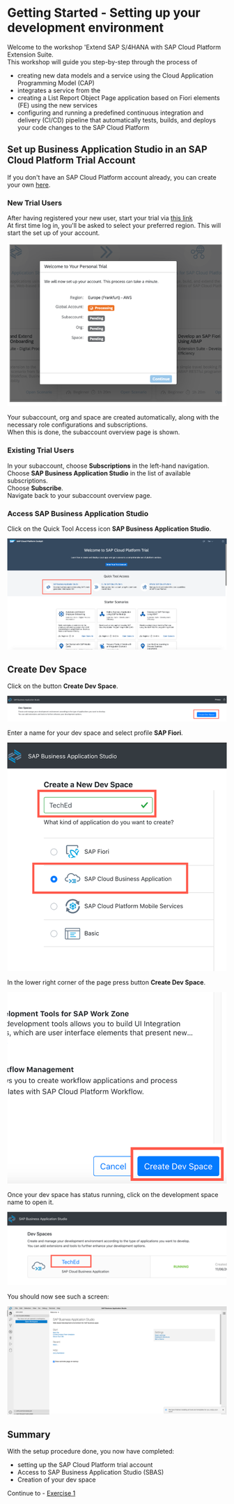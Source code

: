 # Getting Started - Setting up your development environment

Welcome to the workshop 'Extend SAP S/4HANA with SAP Cloud Platform Extension Suite.\
This workshop will guide you step-by-step through the process of 
- creating new data models and a service using the Cloud Application Programming Model (CAP)
- integrates a service from the 
- creating a List Report Object Page application based on Fiori elements (FE) using the new services
- configuring and running a predefined continuous integration and delivery (CI/CD) pipeline that automatically tests, builds, and deploys your code changes to the SAP Cloud Platform

## Set up Business Application Studio in an SAP Cloud Platform Trial Account

If you don't have an SAP Cloud Platform account already, you can create your own [here](https://www.sap.com/products/cloud-platform/get-started.html).

### New Trial Users

After having registered your new user, start your trial via [this link](https://account.hanatrial.ondemand.com/register)\
At first time log in, you'll be asked to select your preferred region.
This will start the set up of your account.

![Trial Setup](../ex0/images/00_00_0010.png)

Your subaccount, org and space are created automatically, along with the necessary role configurations and subscriptions.\
When this is done, the subaccount overview page is shown.

### Existing Trial Users

In your subaccount, choose **Subscriptions** in the left-hand navigation.\
Choose **SAP Business Application Studio** in the list of available subscriptions.\
Choose **Subscribe**.\
Navigate back to your subaccount overview page.

### Access SAP Business Application Studio

Click on the Quick Tool Access icon **SAP Business Application Studio**.

![Welcome SCP Trial](../ex0/images/00_00_0020.png)

## Create Dev Space

Click on the button **Create Dev Space**.

![Create Dev Space](../ex0/images/00_00_0030.png)

Enter a name for your dev space and select profile **SAP Fiori**.

![Select Profile](../ex0/images/00_00_0040.png)

In the lower right corner of the page press button **Create Dev Space**.

![confirm](../ex0/images/00_00_0050.png)<br>

Once your dev space has status running, click on the development space name to open it.

![enter dev space](../ex0/images/00_00_0060.png)

You should now see such a screen:

![bas](../ex0/images/00_00_0070.png)

## Summary

With the setup procedure done, you now have completed:
- setting up the SAP Cloud Platform trial account
- Access to SAP Business Application Studio (SBAS)
- Creation of your dev space

Continue to - [Exercise 1](../ex1/README.md)